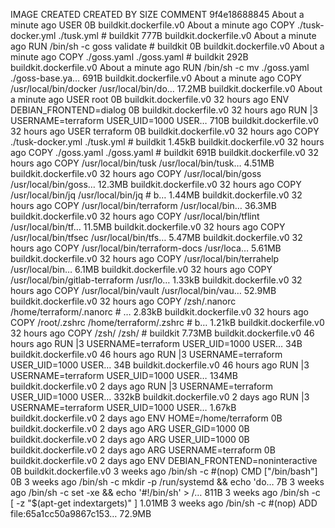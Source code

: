IMAGE               CREATED              CREATED BY                                      SIZE                COMMENT
9f4e18688845        About a minute ago   USER                                            0B                  buildkit.dockerfile.v0
<missing>           About a minute ago   COPY ./tusk-docker.yml ./tusk.yml # buildkit    777B                buildkit.dockerfile.v0
<missing>           About a minute ago   RUN /bin/sh -c goss validate # buildkit         0B                  buildkit.dockerfile.v0
<missing>           About a minute ago   COPY ./goss.yaml ./goss.yaml # buildkit         292B                buildkit.dockerfile.v0
<missing>           About a minute ago   RUN /bin/sh -c mv ./goss.yaml ./goss-base.ya…   691B                buildkit.dockerfile.v0
<missing>           About a minute ago   COPY /usr/local/bin/docker /usr/local/bin/do…   17.2MB              buildkit.dockerfile.v0
<missing>           About a minute ago   USER root                                       0B                  buildkit.dockerfile.v0
<missing>           32 hours ago         ENV DEBIAN_FRONTEND=dialog                      0B                  buildkit.dockerfile.v0
<missing>           32 hours ago         RUN |3 USERNAME=terraform USER_UID=1000 USER…   710B                buildkit.dockerfile.v0
<missing>           32 hours ago         USER terraform                                  0B                  buildkit.dockerfile.v0
<missing>           32 hours ago         COPY ./tusk-docker.yml ./tusk.yml # buildkit    1.45kB              buildkit.dockerfile.v0
<missing>           32 hours ago         COPY ./goss.yaml ./goss.yaml # buildkit         691B                buildkit.dockerfile.v0
<missing>           32 hours ago         COPY /usr/local/bin/tusk /usr/local/bin/tusk…   4.51MB              buildkit.dockerfile.v0
<missing>           32 hours ago         COPY /usr/local/bin/goss /usr/local/bin/goss…   12.3MB              buildkit.dockerfile.v0
<missing>           32 hours ago         COPY /usr/local/bin/jq /usr/local/bin/jq # b…   1.44MB              buildkit.dockerfile.v0
<missing>           32 hours ago         COPY /usr/local/bin/terraform /usr/local/bin…   36.3MB              buildkit.dockerfile.v0
<missing>           32 hours ago         COPY /usr/local/bin/tflint /usr/local/bin/tf…   11.5MB              buildkit.dockerfile.v0
<missing>           32 hours ago         COPY /usr/local/bin/tfsec /usr/local/bin/tfs…   5.47MB              buildkit.dockerfile.v0
<missing>           32 hours ago         COPY /usr/local/bin/terraform-docs /usr/loca…   5.61MB              buildkit.dockerfile.v0
<missing>           32 hours ago         COPY /usr/local/bin/terrahelp /usr/local/bin…   6.1MB               buildkit.dockerfile.v0
<missing>           32 hours ago         COPY /usr/local/bin/gitlab-terraform /usr/lo…   1.33kB              buildkit.dockerfile.v0
<missing>           32 hours ago         COPY /usr/local/bin/vault /usr/local/bin/vau…   52.9MB              buildkit.dockerfile.v0
<missing>           32 hours ago         COPY /zsh/.nanorc /home/terraform/.nanorc # …   2.83kB              buildkit.dockerfile.v0
<missing>           32 hours ago         COPY /root/.zshrc /home/terraform/.zshrc # b…   1.21kB              buildkit.dockerfile.v0
<missing>           32 hours ago         COPY /zsh/ /zsh/ # buildkit                     7.73MB              buildkit.dockerfile.v0
<missing>           46 hours ago         RUN |3 USERNAME=terraform USER_UID=1000 USER…   34B                 buildkit.dockerfile.v0
<missing>           46 hours ago         RUN |3 USERNAME=terraform USER_UID=1000 USER…   34B                 buildkit.dockerfile.v0
<missing>           46 hours ago         RUN |3 USERNAME=terraform USER_UID=1000 USER…   134MB               buildkit.dockerfile.v0
<missing>           2 days ago           RUN |3 USERNAME=terraform USER_UID=1000 USER…   332kB               buildkit.dockerfile.v0
<missing>           2 days ago           RUN |3 USERNAME=terraform USER_UID=1000 USER…   1.67kB              buildkit.dockerfile.v0
<missing>           2 days ago           ENV HOME=/home/terraform                        0B                  buildkit.dockerfile.v0
<missing>           2 days ago           ARG USER_GID=1000                               0B                  buildkit.dockerfile.v0
<missing>           2 days ago           ARG USER_UID=1000                               0B                  buildkit.dockerfile.v0
<missing>           2 days ago           ARG USERNAME=terraform                          0B                  buildkit.dockerfile.v0
<missing>           2 days ago           ENV DEBIAN_FRONTEND=noninteractive              0B                  buildkit.dockerfile.v0
<missing>           3 weeks ago          /bin/sh -c #(nop)  CMD ["/bin/bash"]            0B
<missing>           3 weeks ago          /bin/sh -c mkdir -p /run/systemd && echo 'do…   7B
<missing>           3 weeks ago          /bin/sh -c set -xe   && echo '#!/bin/sh' > /…   811B
<missing>           3 weeks ago          /bin/sh -c [ -z "$(apt-get indextargets)" ]     1.01MB
<missing>           3 weeks ago          /bin/sh -c #(nop) ADD file:65a1cc50a9867c153…   72.9MB

